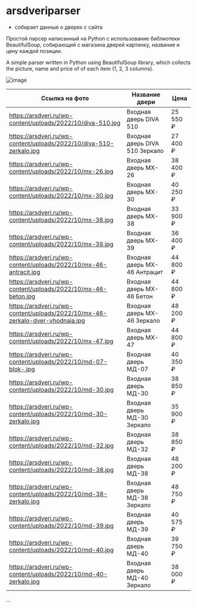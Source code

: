 # arsdveriparser
- собирает данные о дверях с сайта

Простой парсер написанный на Python с использование библиотеки BeautifulSoup, собирающий с магазина дверей картинку, название и цену
каждой позиции.

A simple parser written in Python using BeautifulSoup library, which collects the picture, name and price of
of each item (1, 2, 3 columns).

![image](https://user-images.githubusercontent.com/33152397/235354521-e8d9f236-2c24-4b12-a2b2-0ffe700c8d2d.png)

| Ссылка на фото                                                                 	| Название двери                 	| Цена      	|
|--------------------------------------------------------------------------------	|--------------------------------	|-----------	|
| https://arsdveri.ru/wp-content/uploads/2022/10/diva-510.jpg                    	| Входная дверь DIVA 510         	| 25  550 ₽ 	|
| https://arsdveri.ru/wp-content/uploads/2022/10/diva-510-zerkalo.jpg            	| Входная дверь DIVA 510 Зеркало 	| 27  400 ₽ 	|
| https://arsdveri.ru/wp-content/uploads/2022/10/mx-26.jpg                       	| Входная дверь MX-26            	| 38  400 ₽ 	|
| https://arsdveri.ru/wp-content/uploads/2022/10/mx-30.jpg                       	| Входная дверь MX-30            	| 40  250 ₽ 	|
| https://arsdveri.ru/wp-content/uploads/2022/10/mx-38.jpg                       	| Входная дверь MX-38            	| 33  900 ₽ 	|
| https://arsdveri.ru/wp-content/uploads/2022/10/mx-39.jpg                       	| Входная дверь MX-39            	| 36  400 ₽ 	|
| https://arsdveri.ru/wp-content/uploads/2022/10/mx-46-antracit.jpg              	| Входная дверь MX-46 Антрацит   	| 44  800 ₽ 	|
| https://arsdveri.ru/wp-content/uploads/2022/10/mx-46-beton.jpg                 	| Входная дверь MX-46 Бетон      	| 44  800 ₽ 	|
| https://arsdveri.ru/wp-content/uploads/2022/10/mx-46-zerkalo-dver-vhodnaja.jpg 	| Входная дверь MX-46 Зеркало    	| 48  200 ₽ 	|
| https://arsdveri.ru/wp-content/uploads/2022/10/mx-47.jpg                       	| Входная дверь MX-47            	| 44  800 ₽ 	|
| https://arsdveri.ru/wp-content/uploads/2022/10/md-07-blok-.jpg                 	| Входная дверь МД-07            	| 40  350 ₽ 	|
| https://arsdveri.ru/wp-content/uploads/2022/10/md-30.jpg                       	| Входная дверь МД-30            	| 38  850 ₽ 	|
| https://arsdveri.ru/wp-content/uploads/2022/10/md-30-zerkalo.jpg               	| Входная дверь МД-30 Зеркало    	| 35  900 ₽ 	|
| https://arsdveri.ru/wp-content/uploads/2022/10/md-32.jpg                       	| Входная дверь МД-32            	| 38  850 ₽ 	|
| https://arsdveri.ru/wp-content/uploads/2022/10/md-38.jpg                       	| Входная дверь МД-38            	| 48  200 ₽ 	|
| https://arsdveri.ru/wp-content/uploads/2022/10/md-38-zerkalo.jpg               	| Входная дверь МД-38 Зеркало    	| 48  750 ₽ 	|
| https://arsdveri.ru/wp-content/uploads/2022/10/md-39.jpg                       	| Входная дверь МД-39            	| 40  575 ₽ 	|
| https://arsdveri.ru/wp-content/uploads/2022/10/md-40.jpg                       	| Входная дверь МД-40            	| 39  750 ₽ 	|
| https://arsdveri.ru/wp-content/uploads/2022/10/md-40-zerkalo.jpg               	| Входная дверь МД-40 Зеркало    	| 38  000 ₽ 	|

...
